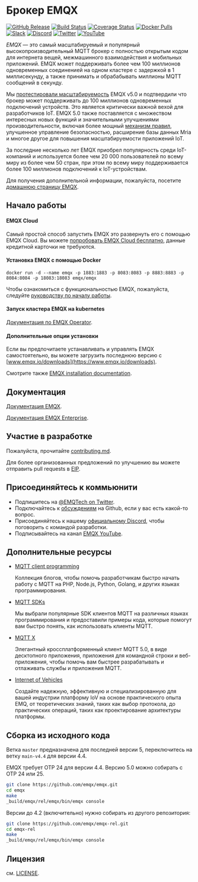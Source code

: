 # Брокер EMQX

[![GitHub Release](https://img.shields.io/github/release/emqx/emqx?color=brightgreen&label=Release)](https://github.com/emqx/emqx/releases)
[![Build Status](https://github.com/emqx/emqx/actions/workflows/run_test_cases.yaml/badge.svg)](https://github.com/emqx/emqx/actions/workflows/run_test_cases.yaml)
[![Coverage Status](https://img.shields.io/coveralls/github/emqx/emqx/master?label=Coverage)](https://coveralls.io/github/emqx/emqx?branch=master)
[![Docker Pulls](https://img.shields.io/docker/pulls/emqx/emqx?label=Docker%20Pulls)](https://hub.docker.com/r/emqx/emqx)
[![Slack](https://img.shields.io/badge/Slack-EMQ-39AE85?logo=slack)](https://slack-invite.emqx.io/)
[![Discord](https://img.shields.io/discord/931086341838622751?label=Discord&logo=discord)](https://discord.gg/xYGf3fQnES)
[![Twitter](https://img.shields.io/badge/Follow-EMQ-1DA1F2?logo=twitter)](https://twitter.com/EMQTech)
[![YouTube](https://img.shields.io/badge/Subscribe-EMQ-FF0000?logo=youtube)](https://www.youtube.com/channel/UC5FjR77ErAxvZENEWzQaO5Q)


*EMQX* — это самый масштабируемый и популярный высокопроизводительный MQTT брокер с полностью открытым кодом для интернета вещей, межмашинного взаимодействия и мобильных приложений. EMQX может поддерживать более чем 100 миллионов одновременных соединенией на одном кластере с задержкой в 1 миллисекунду, а также принимать и обрабабывать миллионы MQTT сообщений в секунду.

Мы [протестировали масштабируемость](https://www.emqx.com/en/blog/reaching-100m-mqtt-connections-with-emqx-5-0) EMQX v5.0 и подтвердили что брокер может поддерживать до 100 миллионов одновременных подключений устройств. Это является критически важной вехой для разработчиков IoT. EMQX 5.0 также поставляется с множеством интересных новых функций и значительными улучшениями производительности, включая более мощный [механизм правил](https://www.emqx.com/en/solutions/iot-rule-engine), улучшенное управление безопасностью, расширение базы данных Mria и многое другое для повышения масштабируемости приложений IoT.

За последние несколько лет EMQX приобрел популярность среди IoT-компаний и используется более чем 20 000 пользователей по всему миру из более чем 50 стран, при этом по всему миру поддерживается более 100 миллионов подключений к IoT-устройствам.

Для получения дополнительной информации, пожалуйста, посетите [домашнюю страницу EMQX](https://www.emqx.io/).

## Начало работы

#### EMQX Cloud

Самый простой способ запустить EMQX это развернуть его с помощью EMQX Cloud. Вы можете [попробовать EMQX Cloud бесплатно](https://www.emqx.com/en/signup?utm_source=github.com&utm_medium=referral&utm_campaign=emqx-readme-to-cloud&continue=https://cloud-intl.emqx.com/console/deployments/0?oper=new), данные кредитной карточки не требуются.

#### Установка EMQX с помощью Docker

```
docker run -d --name emqx -p 1883:1883 -p 8083:8083 -p 8883:8883 -p 8084:8084 -p 18083:18083 emqx/emqx
```

Чтобы ознакомиться с функциональностью EMQX, пожалуйста, следуйте [руководству по началу работы](https://www.emqx.io/docs/en/v5.0/getting-started/getting-started.html#start-emqx).

#### Запуск кластера EMQX на kubernetes

[Документация по EMQX Operator](https://github.com/emqx/emqx-operator/blob/main/docs/en_US/getting-started/getting-started.md).

#### Дополнительные опции установки

Если вы предпочитаете устанавливать и управлять EMQX самостоятельно, вы можете загрузить последнюю версию с [www.emqx.io/downloads](https://www.emqx.io/downloads).

Смотрите также [EMQX installation documentation](https://www.emqx.io/docs/en/v5.0/deploy/install.html).

## Документация

[Документация EMQX](https://www.emqx.io/docs/en/latest/).

[Документация EMQX Enterprise](https://docs.emqx.com/en/).

## Участие в разработке

Пожалуйста, прочитайте [contributing.md](./CONTRIBUTING.md).

Для более организованных предложений по улучшению вы можете отправить pull requests в [EIP](https://github.com/emqx/eip).

## Присоединяйтесь к коммьюнити

- Подпишитесь на [@EMQTech on Twitter](https://twitter.com/EMQTech).
- Подключайтесь к [обсуждениям](https://github.com/emqx/emqx/discussions) на Github, если у вас есть какой-то вопрос.
- Присоединяйтесь к нашему [официальному Discord](https://discord.gg/xYGf3fQnES), чтобы поговорить с командой разработки.
- Подписывайтесь на канал [EMQX YouTube](https://www.youtube.com/channel/UC5FjR77ErAxvZENEWzQaO5Q).

## Дополнительные ресурсы

- [MQTT client programming](https://www.emqx.com/en/blog/tag/mqtt-client-programming)

  Коллекция блогов, чтобы помочь разработчикам быстро начать работу с MQTT на PHP, Node.js, Python, Golang, и других языках программирования.

- [MQTT SDKs](https://www.emqx.com/en/mqtt-client-sdk)

  Мы выбрали популярные SDK клиентов MQTT на различных языках программирования и предоставили примеры кода, которые помогут вам быстро понять, как использовать клиенты MQTT.

- [MQTT X](https://mqttx.app/)

  Элегантный кроссплатформенный клиент MQTT 5.0, в виде десктопного приложения, приложения для командной строки и веб-приложения, чтобы помочь вам быстрее разрабатывать и отлаживать службы и приложения MQTT.

- [Internet of Vehicles](https://www.emqx.com/en/blog/category/internet-of-vehicles)

  Создайте надежную, эффективную и специализированную для вашей индустрии платформу IoV на основе практического опыта EMQ, от теоретических знаний, таких как выбор протокола, до практических операций, таких как проектирование архитектуры платформы.

## Сборка из исходного кода

Ветка `master` предназначена для последней версии 5, переключитесь на ветку `main-v4.4` для версии 4.4.

EMQX требует OTP 24 для версии 4.4. Версию 5.0 можно собирать с OTP 24 или 25.

```bash
git clone https://github.com/emqx/emqx.git
cd emqx
make
_build/emqx/rel/emqx/bin/emqx console
```

Версии до 4.2 (включительно) нужно собирать из другого репозитория:

```bash
git clone https://github.com/emqx/emqx-rel.git
cd emqx-rel
make
_build/emqx/rel/emqx/bin/emqx console
```

## Лицензия

см. [LICENSE](./LICENSE).
